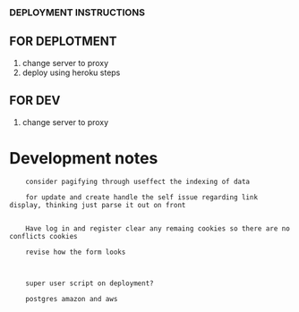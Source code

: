 ### DEPLOYMENT INSTRUCTIONS ###


## FOR DEPLOTMENT ##

1. change server to proxy
2. deploy using heroku steps



## FOR DEV ##

1. change server to proxy










# Development notes


    
        consider pagifying through useffect the indexing of data
        
        for update and create handle the self issue regarding link display, thinking just parse it out on front
        

        Have log in and register clear any remaing cookies so there are no conflicts cookies

        revise how the form looks

        

        super user script on deployment?

        postgres amazon and aws
